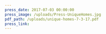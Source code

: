 ```yaml
---
press_date: 2017-07-03 00:00:00
press_image: /uploads/Press-UniqueHomes.jpg
pdf_path: /uploads/unique-homes-7-3-17.pdf
press_link:
---
```


